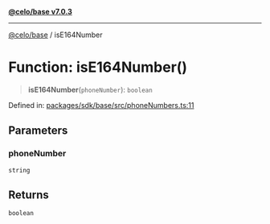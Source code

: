 [**@celo/base v7.0.3**](../README.md)

***

[@celo/base](../README.md) / isE164Number

# Function: isE164Number()

> **isE164Number**(`phoneNumber`): `boolean`

Defined in: [packages/sdk/base/src/phoneNumbers.ts:11](https://github.com/celo-org/developer-tooling/blob/master/packages/sdk/base/src/phoneNumbers.ts#L11)

## Parameters

### phoneNumber

`string`

## Returns

`boolean`
